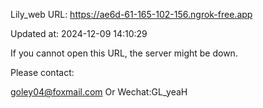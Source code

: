 Lily_web URL: https://ae6d-61-165-102-156.ngrok-free.app

Updated at: 2024-12-09 14:10:29

If you cannot open this URL, the server might be down.

Please contact: 

goley04@foxmail.com Or Wechat:GL_yeaH